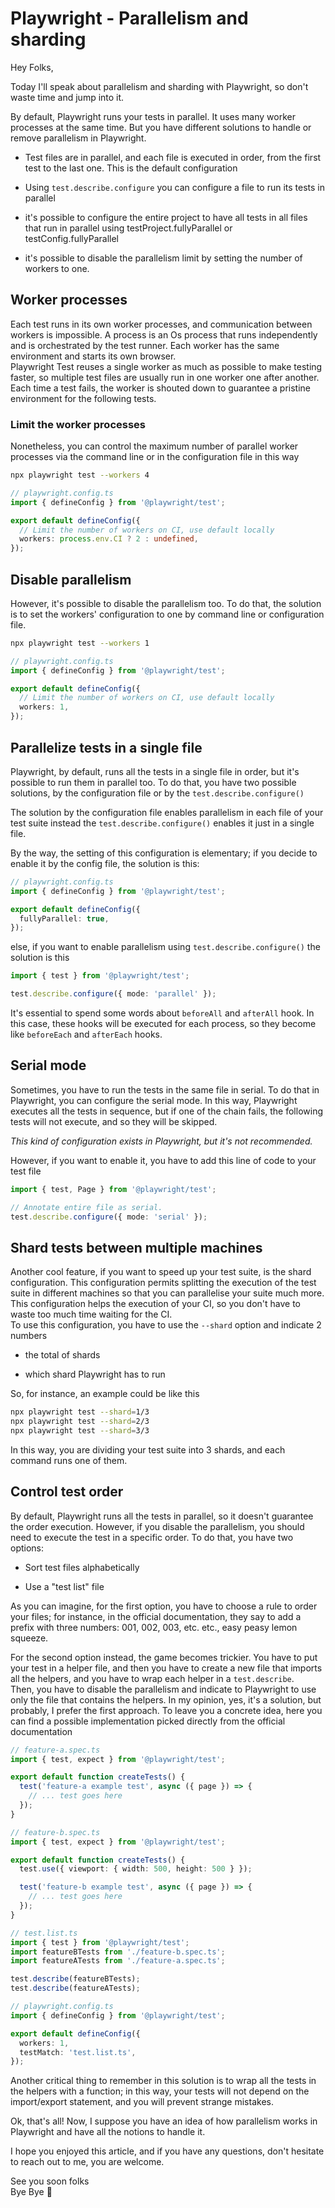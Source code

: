 # Playwright - Parallelism and sharding

Hey Folks,

Today I'll speak about parallelism and sharding with Playwright, so don't waste time and jump into it.

By default, Playwright runs your tests in parallel. It uses many worker processes at the same time. But you have different solutions to handle or remove parallelism in Playwright.

* Test files are in parallel, and each file is executed in order, from the first test to the last one. This is the default configuration
    
* Using `test.describe.configure` you can configure a file to run its tests in parallel
    
* it's possible to configure the entire project to have all tests in all files that run in parallel using testProject.fullyParallel or testConfig.fullyParallel
    
* it's possible to disable the parallelism limit by setting the number of workers to one.
    

## Worker processes

Each test runs in its own worker processes, and communication between workers is impossible. A process is an Os process that runs independently and is orchestrated by the test runner. Each worker has the same environment and starts its own browser.  
Playwright Test reuses a single worker as much as possible to make testing faster, so multiple test files are usually run in one worker one after another.  
Each time a test fails, the worker is shouted down to guarantee a pristine environment for the following tests.

### Limit the worker processes

Nonetheless, you can control the maximum number of parallel worker processes via the command line or in the configuration file in this way

```bash
npx playwright test --workers 4
```

```typescript
// playwright.config.ts
import { defineConfig } from '@playwright/test';

export default defineConfig({
  // Limit the number of workers on CI, use default locally
  workers: process.env.CI ? 2 : undefined,
});
```

## Disable parallelism

However, it's possible to disable the parallelism too. To do that, the solution is to set the workers' configuration to one by command line or configuration file.

```bash
npx playwright test --workers 1
```

```typescript
// playwright.config.ts
import { defineConfig } from '@playwright/test';

export default defineConfig({
  // Limit the number of workers on CI, use default locally
  workers: 1,
});
```

## Parallelize tests in a single file

Playwright, by default, runs all the tests in a single file in order, but it's possible to run them in parallel too. To do that, you have two possible solutions, by the configuration file or by the `test.describe.configure()`

The solution by the configuration file enables parallelism in each file of your test suite instead the `test.describe.configure()` enables it just in a single file.

By the way, the setting of this configuration is elementary; if you decide to enable it by the config file, the solution is this:

```typescript
// playwright.config.ts
import { defineConfig } from '@playwright/test';

export default defineConfig({
  fullyParallel: true,
});
```

else, if you want to enable parallelism using `test.describe.configure()` the solution is this

```typescript
import { test } from '@playwright/test';

test.describe.configure({ mode: 'parallel' });
```

It's essential to spend some words about `beforeAll` and `afterAll` hook. In this case, these hooks will be executed for each process, so they become like `beforeEach` and `afterEach` hooks.

## Serial mode

Sometimes, you have to run the tests in the same file in serial. To do that in Playwright, you can configure the serial mode. In this way, Playwright executes all the tests in sequence, but if one of the chain fails, the following tests will not execute, and so they will be skipped.

*This kind of configuration exists in Playwright, but it's not recommended.*

However, if you want to enable it, you have to add this line of code to your test file

```typescript
import { test, Page } from '@playwright/test';

// Annotate entire file as serial.
test.describe.configure({ mode: 'serial' });
```

## Shard tests between multiple machines

Another cool feature, if you want to speed up your test suite, is the shard configuration. This configuration permits splitting the execution of the test suite in different machines so that you can parallelise your suite much more. This configuration helps the execution of your CI, so you don't have to waste too much time waiting for the CI.  
To use this configuration, you have to use the `--shard` option and indicate 2 numbers

* the total of shards
    
* which shard Playwright has to run
    

So, for instance, an example could be like this

```bash
npx playwright test --shard=1/3
npx playwright test --shard=2/3
npx playwright test --shard=3/3
```

In this way, you are dividing your test suite into 3 shards, and each command runs one of them.

## Control test order

By default, Playwright runs all the tests in parallel, so it doesn't guarantee the order execution. However, if you disable the parallelism, you should need to execute the test in a specific order. To do that, you have two options:

* Sort test files alphabetically
    
* Use a "test list" file
    

As you can imagine, for the first option, you have to choose a rule to order your files; for instance, in the official documentation, they say to add a prefix with three numbers: 001, 002, 003, etc. etc., easy peasy lemon squeeze.

For the second option instead, the game becomes trickier. You have to put your test in a helper file, and then you have to create a new file that imports all the helpers, and you have to wrap each helper in a `test.describe`.  
Then, you have to disable the parallelism and indicate to Playwright to use only the file that contains the helpers. In my opinion, yes, it's a solution, but probably, I prefer the first approach. To leave you a concrete idea, here you can find a possible implementation picked directly from the official documentation

```typescript
// feature-a.spec.ts
import { test, expect } from '@playwright/test';

export default function createTests() {
  test('feature-a example test', async ({ page }) => {
    // ... test goes here
  });
}

// feature-b.spec.ts
import { test, expect } from '@playwright/test';

export default function createTests() {
  test.use({ viewport: { width: 500, height: 500 } });

  test('feature-b example test', async ({ page }) => {
    // ... test goes here
  });
}
```

```typescript
// test.list.ts
import { test } from '@playwright/test';
import featureBTests from './feature-b.spec.ts';
import featureATests from './feature-a.spec.ts';

test.describe(featureBTests);
test.describe(featureATests);
```

```typescript
// playwright.config.ts
import { defineConfig } from '@playwright/test';

export default defineConfig({
  workers: 1,
  testMatch: 'test.list.ts',
});
```

Another critical thing to remember in this solution is to wrap all the tests in the helpers with a function; in this way, your tests will not depend on the import/export statement, and you will prevent strange mistakes.

Ok, that's all! Now, I suppose you have an idea of how parallelism works in Playwright and have all the notions to handle it.

I hope you enjoyed this article, and if you have any questions, don't hesitate to reach out to me, you are welcome.

See you soon folks  
Bye Bye 👋
